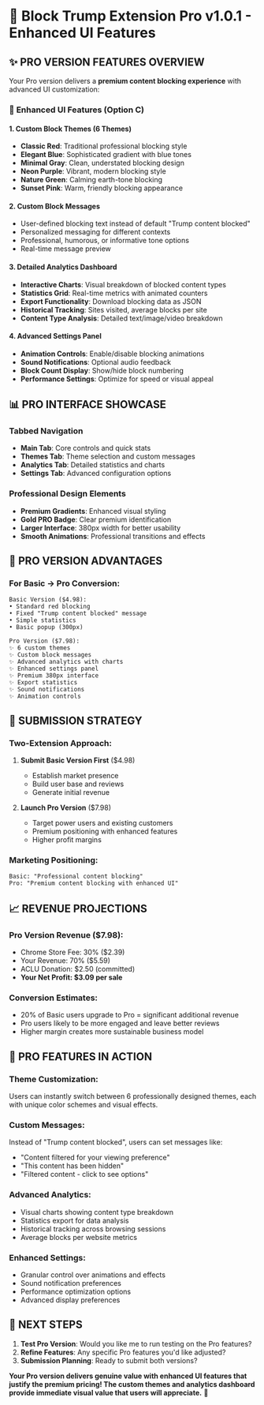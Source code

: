 # 🚀 Block Trump Extension Pro v1.0.1 - Enhanced UI Features

## ✨ **PRO VERSION FEATURES OVERVIEW**

Your Pro version delivers a **premium content blocking experience** with advanced UI customization:

### 🎨 **Enhanced UI Features (Option C)**

#### **1. Custom Block Themes (6 Themes)**
- **Classic Red**: Traditional professional blocking style
- **Elegant Blue**: Sophisticated gradient with blue tones
- **Minimal Gray**: Clean, understated blocking design
- **Neon Purple**: Vibrant, modern blocking style
- **Nature Green**: Calming earth-tone blocking
- **Sunset Pink**: Warm, friendly blocking appearance

#### **2. Custom Block Messages**
- User-defined blocking text instead of default "Trump content blocked"
- Personalized messaging for different contexts
- Professional, humorous, or informative tone options
- Real-time message preview

#### **3. Detailed Analytics Dashboard**
- **Interactive Charts**: Visual breakdown of blocked content types
- **Statistics Grid**: Real-time metrics with animated counters
- **Export Functionality**: Download blocking data as JSON
- **Historical Tracking**: Sites visited, average blocks per site
- **Content Type Analysis**: Detailed text/image/video breakdown

#### **4. Advanced Settings Panel**
- **Animation Controls**: Enable/disable blocking animations
- **Sound Notifications**: Optional audio feedback
- **Block Count Display**: Show/hide block numbering
- **Performance Settings**: Optimize for speed or visual appeal

## 📊 **PRO INTERFACE SHOWCASE**

### **Tabbed Navigation**
- **Main Tab**: Core controls and quick stats
- **Themes Tab**: Theme selection and custom messages
- **Analytics Tab**: Detailed statistics and charts
- **Settings Tab**: Advanced configuration options

### **Professional Design Elements**
- **Premium Gradients**: Enhanced visual styling
- **Gold PRO Badge**: Clear premium identification
- **Larger Interface**: 380px width for better usability
- **Smooth Animations**: Professional transitions and effects

## 🎯 **PRO VERSION ADVANTAGES**

### **For Basic → Pro Conversion**:
```
Basic Version ($4.98):
• Standard red blocking
• Fixed "Trump content blocked" message
• Simple statistics
• Basic popup (300px)

Pro Version ($7.98):
✨ 6 custom themes
✨ Custom block messages
✨ Advanced analytics with charts
✨ Enhanced settings panel
✨ Premium 380px interface
✨ Export statistics
✨ Sound notifications
✨ Animation controls
```

## 🚀 **SUBMISSION STRATEGY**

### **Two-Extension Approach**:

1. **Submit Basic Version First** ($4.98)
   - Establish market presence
   - Build user base and reviews
   - Generate initial revenue

2. **Launch Pro Version** ($7.98)
   - Target power users and existing customers
   - Premium positioning with enhanced features
   - Higher profit margins

### **Marketing Positioning**:
```
Basic: "Professional content blocking"
Pro: "Premium content blocking with enhanced UI"
```

## 📈 **REVENUE PROJECTIONS**

### **Pro Version Revenue** ($7.98):
- Chrome Store Fee: 30% ($2.39)
- Your Revenue: 70% ($5.59)
- ACLU Donation: $2.50 (committed)
- **Your Net Profit: $3.09 per sale**

### **Conversion Estimates**:
- 20% of Basic users upgrade to Pro = significant additional revenue
- Pro users likely to be more engaged and leave better reviews
- Higher margin creates more sustainable business model

## 🎨 **PRO FEATURES IN ACTION**

### **Theme Customization**:
Users can instantly switch between 6 professionally designed themes, each with unique color schemes and visual effects.

### **Custom Messages**:
Instead of "Trump content blocked", users can set messages like:
- "Content filtered for your viewing preference"
- "This content has been hidden"
- "Filtered content - click to see options"

### **Advanced Analytics**:
- Visual charts showing content type breakdown
- Statistics export for data analysis
- Historical tracking across browsing sessions
- Average blocks per website metrics

### **Enhanced Settings**:
- Granular control over animations and effects
- Sound notification preferences
- Performance optimization options
- Advanced display preferences

## 🎯 **NEXT STEPS**

1. **Test Pro Version**: Would you like me to run testing on the Pro features?
2. **Refine Features**: Any specific Pro features you'd like adjusted?
3. **Submission Planning**: Ready to submit both versions?

**Your Pro version delivers genuine value with enhanced UI features that justify the premium pricing! The custom themes and analytics dashboard provide immediate visual value that users will appreciate.** 🎉